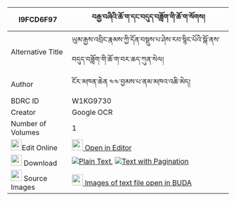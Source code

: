 |I9FCD6F97|བརྒྱ་བཞིའི་ཆོ་ག་དང་བདུད་བཟློག་གི་ཆོ་ག་སོགས། 
| --- | --- 
|Alternative Title |ཡུམ་རྒྱས་འབྲིང་རྣམས་ཀྱི་དོན་བསྡུས་པ་ཤེས་རབ་སྙིང་པོའི་སྒོ་ནས་བདུད་བཟློག་གི་ཆོ་ག་བར་ཆད་ཀུན་སེལ།
|Author| ངོར་མཁན་ཆེན ༤༤་བྱམས་པ་ནམ་མཁའ་འཆི་མེད།
|BDRC ID | W1KG9730
|Creator | Google OCR
|Number of Volumes| 1
|<img width="25" src="https://img.icons8.com/color/25/000000/edit-property.png">Edit Online| [<img width="25" src="https://avatars.githubusercontent.com/u/45091458?s=200&v=4"> Open in Editor](http://editor.openpecha.org/I9FCD6F97)
|<img width="25" src="https://img.icons8.com/fluent/48/000000/download-2.png"/>  Download | [![](https://img.icons8.com/color/20/000000/txt.png)Plain Text](https://github.com/Openpecha/I9FCD6F97/releases/download/v1/gya_shyi_i_choga_dang_du_dok_g_plain_I9FCD6F97.zip), [![](https://img.icons8.com/color/20/000000/txt.png)Text with Pagination](https://github.com/Openpecha/I9FCD6F97/releases/download/v1/gya_shyi_i_choga_dang_du_dok_g_pages_I9FCD6F97.zip)
|<img width="25" src="https://img.icons8.com/plasticine/100/000000/pictures-folder.png"/>  Source Images | [<img width="25" src="https://library.bdrc.io/icons/BUDA-small.svg"> Images of text file open in BUDA](https://library.bdrc.io/show/bdr:W1KG9730)